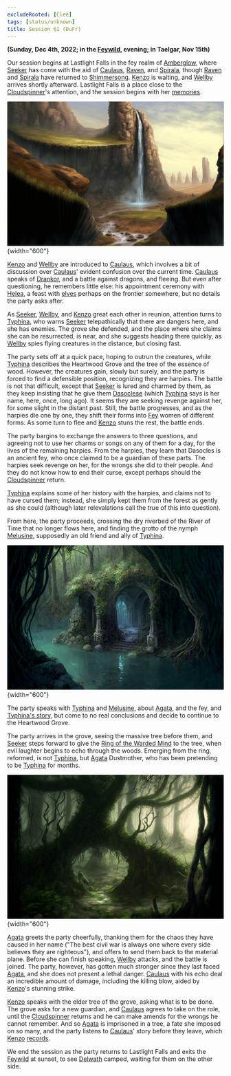 ```yaml
---
excludeRooted: [Clee]
tags: [status/unknown]
title: Session 61 (DuFr)
---
```



**(Sunday, Dec 4th, 2022; in the [Feywild](<../../../cosmology/multiverse/echo-realms/feywild/feywild.md>), evening; in Taelgar, Nov 15th)**

Our session begins at Lastlight Falls in the fey realm of [Amberglow](<../../../cosmology/multiverse/echo-realms/feywild/amberglow.md>), where [Seeker](<../../../people/pcs/dunmar-fellowship/seeker.md>) has come with the aid of [Caulaus](<../../../people/pcs/dunmar-fellowship/guests/caulaus.md>), [Raven](<../../../people/pcs/dunmar-fellowship/guests/raven.md>), and [Spirala](<../../../people/pcs/dunmar-fellowship/guests/spirala.md>), though [Raven](<../../../people/pcs/dunmar-fellowship/guests/raven.md>) and [Spirala](<../../../people/pcs/dunmar-fellowship/guests/spirala.md>) have returned to [Shimmersong](<../../../cosmology/multiverse/echo-realms/feywild/shimmersong.md>).  [Kenzo](<../../../people/pcs/dunmar-fellowship/kenzo.md>) is waiting, and [Wellby](<../../../people/pcs/dunmar-fellowship/wellby.md>) arrives shortly afterward. Lastlight Falls is a place close to the [Cloudspinner](<../../../people/extraplanar-powers/cloudspinner.md>)'s attention, and the session begins with her [memories](<../../../people/extraplanar-powers/cloudspinner.md#97cec2>). 

![Amberglow Lastlight Falls](../../../assets/amberglow-lastlight-falls.png){width="600"}

[Kenzo](<../../../people/pcs/dunmar-fellowship/kenzo.md>) and [Wellby](<../../../people/pcs/dunmar-fellowship/wellby.md>) are introduced to [Caulaus](<../../../people/pcs/dunmar-fellowship/guests/caulaus.md>), which involves a bit of discussion over [Caulaus](<../../../people/pcs/dunmar-fellowship/guests/caulaus.md>)' evident confusion over the current time. [Caulaus](<../../../people/pcs/dunmar-fellowship/guests/caulaus.md>) speaks of [Drankor](<../../../history/drankorian-era/drankor.md>), and a battle against dragons, and fleeing. But even after questioning, he remembers little else: his appointment ceremony with [Helea](<../../../people/historical-figures/drankorian-emperors/helea.md>), a feast with [elves](<../../../species/children-of-the-embodied-gods/elves/elves.md>) perhaps on the frontier somewhere, but no details the party asks after. 

As [Seeker](<../../../people/pcs/dunmar-fellowship/seeker.md>), [Wellby](<../../../people/pcs/dunmar-fellowship/wellby.md>), and [Kenzo](<../../../people/pcs/dunmar-fellowship/kenzo.md>) great each other in reunion, attention turns to [Typhina](<../../../people/fey/typhina.md>), who warns [Seeker](<../../../people/pcs/dunmar-fellowship/seeker.md>) telepathically that there are dangers here, and she has enemies. The grove she defended, and the place where she claims she can be resurrected, is near, and she suggests heading there quickly, as [Wellby](<../../../people/pcs/dunmar-fellowship/wellby.md>) spies flying creatures in the distance, but closing fast. 

The party sets off at a quick pace, hoping to outrun the creatures, while [Typhina](<../../../people/fey/typhina.md>) describes the Heartwood Grove and the tree of the essence of wood. However, the creatures gain, slowly but surely, and the party is forced to find a defensible position, recognizing they are harpies. The battle is not that difficult, except that [Seeker](<../../../people/pcs/dunmar-fellowship/seeker.md>) is lured and charmed by them, as they keep insisting that he give them [Dasoclese](<../../../people/fey/agata.md>) (which [Typhina](<../../../people/fey/typhina.md>) says is her name, here, once, long ago). It seems they are seeking revenge against her, for some slight in the distant past. Still, the battle progresses, and as the harpies die one by one, they shift their forms into [Fey](<../../../species/children-of-the-divine/fey/fey.md>) women of different forms. As some turn to flee and [Kenzo](<../../../people/pcs/dunmar-fellowship/kenzo.md>) stuns the rest, the battle ends. 

The party bargins to exchange the answers to three questions, and agreeing not to use her charms or songs on any of them for a day, for the lives of the remaining harpies. From the harpies, they learn that Dasocles is an ancient fey, who once claimed to be a guardian of these parts. The harpies seek revenge on her, for the wrongs she did to their people. And they do not know how to end their curse, except perhaps should the [Cloudspinner](<../../../people/extraplanar-powers/cloudspinner.md>) return. 

[Typhina](<../../../people/fey/typhina.md>) explains some of her history with the harpies, and claims not to have cursed them; instead, she simply kept them from the forest as gently as she could (although later relevalations call the true of this into question). 

From here, the party proceeds, crossing the dry riverbed of the River of Time that no longer flows here, and finding the grotto of the nymph [Melusine](<../../../people/fey/melusine.md>), supposedly an old friend and ally of [Typhina](<../../../people/fey/typhina.md>).

![Amberglow Nymph Grotto](../../../assets/amberglow-nymph-grotto.png){width="600"}

The party speaks with [Typhina](<../../../people/fey/typhina.md>) and [Melusine](<../../../people/fey/melusine.md>), about [Agata](<../../../people/fey/agata.md>), and the fey, and [Typhina's story](<../treasure/treasure-from-agata/ring-of-the-warded-mind.md#typhinas-story>), but come to no real conclusions and decide to continue to the Heartwood Grove.

The party arrives in the grove, seeing the massive tree before them, and [Seeker](<../../../people/pcs/dunmar-fellowship/seeker.md>) steps forward to give the [Ring of the Warded Mind](<../treasure/treasure-from-agata/ring-of-the-warded-mind.md>) to the tree, when evil laughter begins to echo through the woods. Emerging from the ring, reformed, is not [Typhina](<../../../people/fey/typhina.md>), but [Agata](<../../../people/fey/agata.md>) Dustmother, who has been pretending to be [Typhina](<../../../people/fey/typhina.md>) for months. 

![Amberglow Heartwood Grove](../../../assets/amberglow-heartwood-grove.png){width="600"}

[Agata](<../../../people/fey/agata.md>) greets the party cheerfully, thanking them for the chaos they have caused in her name ("The best civil war is always one where every side believes they are righteous"), and offers to send them back to the material plane. Before she can finish speaking, [Wellby](<../../../people/pcs/dunmar-fellowship/wellby.md>) attacks, and the battle is joined. The party, however, has gotten much stronger since they last faced [Agata](<../../../people/fey/agata.md>), and she does not present a lethal danger. [Caulaus](<../../../people/pcs/dunmar-fellowship/guests/caulaus.md>) with his echo deal an incredible amount of damage, including the killing blow, aided by [Kenzo](<../../../people/pcs/dunmar-fellowship/kenzo.md>)'s stunning strike.

[Kenzo](<../../../people/pcs/dunmar-fellowship/kenzo.md>) speaks with the elder tree of the grove, asking what is to be done. The grove asks for a new guardian, and [Caulaus](<../../../people/pcs/dunmar-fellowship/guests/caulaus.md>) agrees to take on the role, until the [Cloudspinner](<../../../people/extraplanar-powers/cloudspinner.md>) returns and he can make amends for the wrongs he cannot remember. And so [Agata](<../../../people/fey/agata.md>) is imprisoned in a tree, a fate she imposed on so many, and the party listens to [Caulaus](<../../../people/pcs/dunmar-fellowship/guests/caulaus.md>)' story before they leave, which [Kenzo](<../../../people/pcs/dunmar-fellowship/kenzo.md>) [records](<../collected-stories/caulaus-story.md>).

We end the session as the party returns to Lastlight Falls and exits the [Feywild](<../../../cosmology/multiverse/echo-realms/feywild/feywild.md>) at sunset, to see [Delwath](<../../../people/pcs/dunmar-fellowship/delwath.md>) camped, waiting for them on the other side. 






